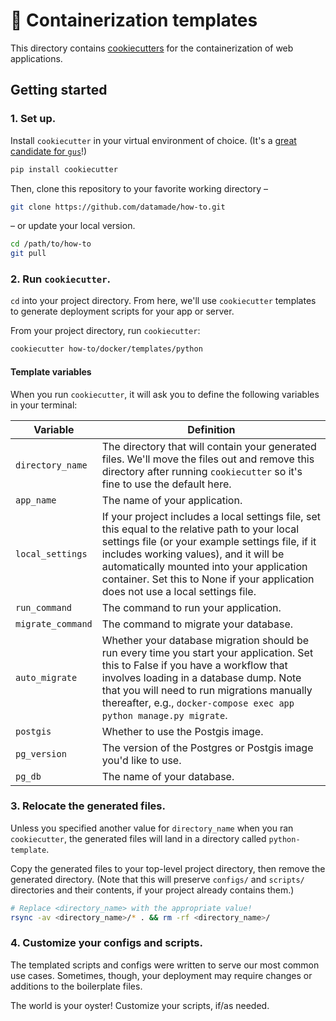 # 🍪 Containerization templates

This directory contains [cookiecutters](https://github.com/audreyr/cookiecutter)
for the containerization of web applications.

## Getting started

### 1. Set up.

Install `cookiecutter` in your virtual environment of choice. (It's a [great
candidate for `gus`](https://github.com/datamade/ops/wiki/How-to-DataMade-(Resources-for-new-hires)#python)!)

```bash
pip install cookiecutter
```

Then, clone this repository to your favorite working directory –

```bash
git clone https://github.com/datamade/how-to.git
```

– or update your local version.

```bash
cd /path/to/how-to
git pull
```

### 2. Run `cookiecutter`.

`cd` into your project directory. From here, we'll use `cookiecutter` templates
to generate deployment scripts for your app or server.

From your project directory, run `cookiecutter`:

```bash
cookiecutter how-to/docker/templates/python
```

#### Template variables

When you run `cookiecutter`, it will ask you to define the following variables
in your terminal:

| Variable | Definition |
| - | - |
| `directory_name` | The directory that will contain your generated files. We'll move the files out and remove this directory after running `cookiecutter` so it's fine to use the default here. |
| `app_name` | The name of your application. |
| `local_settings` | If your project includes a local settings file, set this equal to the relative path to your local settings file (or your example settings file, if it includes working values), and it will be automatically mounted into your application container. Set this to None if your application does not use a local settings file. |
| `run_command` | The command to run your application. |
| `migrate_command` | The command to migrate your database. |
| `auto_migrate` | Whether your database migration should be run every time you start your application. Set this to False if you have a workflow that involves loading in a database dump. Note that you will need to run migrations manually thereafter, e.g., `docker-compose exec app python manage.py migrate`. |
| `postgis` | Whether to use the Postgis image. |
| `pg_version` | The version of the Postgres or Postgis image you'd like to use. |
| `pg_db` | The name of your database. |

### 3. Relocate the generated files.

Unless you specified another value for `directory_name` when you ran
`cookiecutter`, the generated files will land in a directory called
`python-template`.

Copy the generated files to your top-level project directory, then remove the
generated directory. (Note that this will preserve `configs/` and `scripts/`
directories and their contents, if your project already contains them.)

```bash
# Replace <directory_name> with the appropriate value!
rsync -av <directory_name>/* . && rm -rf <directory_name>/
```

### 4. Customize your configs and scripts.

The templated scripts and configs were written to serve our most common use
cases. Sometimes, though, your deployment may require changes or additions to
the boilerplate files.

The world is your oyster! Customize your scripts, if/as needed.
